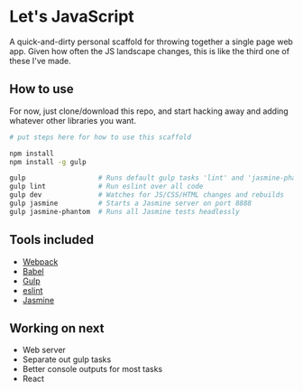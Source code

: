 # Let's JavaScript

A quick-and-dirty personal scaffold for throwing together a single
page web app. Given how often the JS landscape changes, this is
like the third one of these I've made.

## How to use

For now, just clone/download this repo, and start hacking away and
adding whatever other libraries you want. 

```bash
# put steps here for how to use this scaffold

npm install
npm install -g gulp

gulp                  # Runs default gulp tasks 'lint' and 'jasmine-phantom'
gulp lint             # Run eslint over all code
gulp dev              # Watches for JS/CSS/HTML changes and rebuilds
gulp jasmine          # Starts a Jasmine server on port 8888
gulp jasmine-phantom  # Runs all Jasmine tests headlessly
```

## Tools included

* [Webpack](https://github.com/webpack/webpack)
* [Babel](http://babeljs.io/)
* [Gulp](http://gulpjs.com)
* [eslint](http://eslint.org/)
* [Jasmine](http://jasmine.github.io/)

## Working on next

* Web server
* Separate out gulp tasks
* Better console outputs for most tasks
* React
